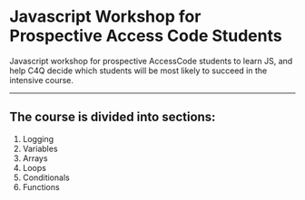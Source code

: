 # Javascript Workshop for Prospective Access Code Students

Javascript workshop for prospective AccessCode students to learn JS, and help C4Q decide which students will be most likely to succeed in the intensive course.

---

## The course is divided into sections:

1. Logging
2. Variables
3. Arrays
4. Loops
5. Conditionals
6. Functions

